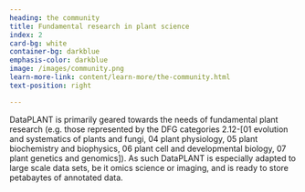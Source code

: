 ```yaml
---
heading: the community
title: Fundamental research in plant science
index: 2
card-bg: white
container-bg: darkblue
emphasis-color: darkblue
image: /images/community.png
learn-more-link: content/learn-more/the-community.html
text-position: right

---
```


DataPLANT is primarily geared towards the needs of fundamental plant research (e.g. those represented by the DFG categories 2.12-[01 evolution and systematics of plants and fungi, 04 plant physiology, 05 plant biochemistry and biophysics, 06 plant cell and developmental biology, 07 plant genetics and genomics]). As such DataPLANT is especially adapted to large scale data sets, be it omics science or imaging, and is ready to store petabaytes of annotated data.
